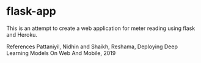 # flask-app
This is an attempt to create a web application for meter reading using flask and Heroku.




References
Pattaniyil, Nidhin and Shaikh, Reshama, Deploying Deep Learning Models On Web And Mobile, 2019
